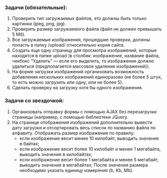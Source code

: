 ### Задачи (обязательные):
1. Проверить тип загружаемых файлов, это должны быть только картинки (jpeg, png, jpg).
2. Проверить размер загружаемого файла (файл не должен превышать 5 Мб).
3. Все загружаемые изображения, прошедшие проверки, должны попасть в папку /upload/ относительно корня сайта.
4. Создать еще одну страницу для просмотра изображений, которые находятся в папке upload (в столбик: изображение, название файла, чекбокс “Удалить” — если его выделить, то изображение должно удалиться (предполагается массовое удаление изображений)).
5. На форме загрузки изображений организовать возможность добавления нескольких изображений единоразово (не более 5 штук, то есть можно загрузить или одну, или не более 5).
6. Сделать проверку на загрузку хотя бы одного изображения.
### Задачи со звездочкой:
1. Организовать отправку формы с помощью AJAX без перезагрузки страницы (например, с помощью библиотеки JQuery.
2. На странице отображения изображений дополнительно вывести дату загрузки и отсортировать весь список по названию файла по алфавиту.
Отображать размер изображения по правилу:
   - если изображение весит менее 10 килобайт, выводить значение в байтах;
   - если изображение весит более 10 килобайт и менее 1 мегабайта, выводить 
        значение в килобайтах;
   - если изображение весит более 1 мегабайта и менее 5 мегабайт, выводить 
        значение в мегабайтах;
   После значения размера необходимо указать единицу измерения (b, Kb, Mb).
